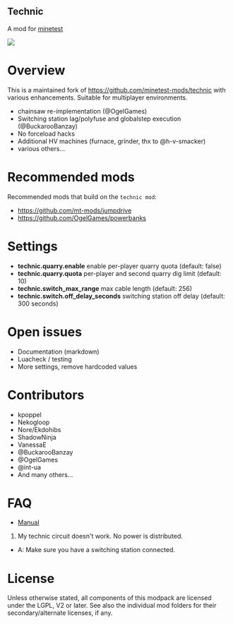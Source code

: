 
Technic
-----------------

A mod for [minetest](http://www.minetest.net)

![](https://github.com/pandorabox-io/technic/workflows/integration-test/badge.svg)


# Overview

This is a maintained fork of https://github.com/minetest-mods/technic with various enhancements.
Suitable for multiplayer environments.

* chainsaw re-implementation (@OgelGames)
* Switching station lag/polyfuse and globalstep execution (@BuckarooBanzay)
* No forceload hacks
* Additional HV machines (furnace, grinder, thx to @h-v-smacker)
* various others...

# Recommended mods

Recommended mods that build on the `technic mod`:

* https://github.com/mt-mods/jumpdrive
* https://github.com/OgelGames/powerbanks

# Settings

* **technic.quarry.enable** enable per-player quarry quota (default: false)
* **technic.quarry.quota** per-player and second quarry dig limit (default: 10)
* **technic.switch_max_range** max cable length (default: 256)
* **technic.switch.off_delay_seconds** switching station off delay (default: 300 seconds)

# Open issues

* Documentation (markdown)
* Luacheck / testing
* More settings, remove hardcoded values

# Contributors

* kpoppel
* Nekogloop
* Nore/Ekdohibs
* ShadowNinja
* VanessaE
* @BuckarooBanzay
* @OgelGames
* @int-ua
* And many others...

# FAQ

* [Manual](./manual.md)

1. My technic circuit doesn't work.  No power is distributed.
  * A: Make sure you have a switching station connected.

# License

Unless otherwise stated, all components of this modpack are licensed under the
LGPL, V2 or later.  See also the individual mod folders for their
secondary/alternate licenses, if any.

